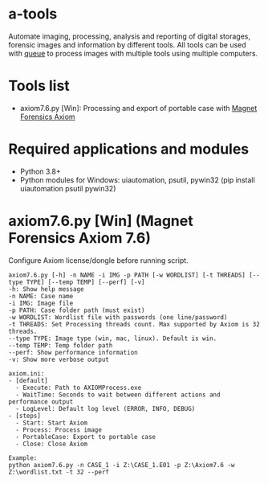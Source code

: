 # a-tools
Automate imaging, processing, analysis and reporting of digital storages, forensic images and information by different tools.
All tools can be used with [queue](https://github.com/daniel-radesjo/queue) to process images with multiple tools using multiple computers.

# Tools list
- axiom7.6.py [Win]: Processing and export of portable case with [Magnet Forensics Axiom](https://www.magnetforensics.com/products/magnet-axiom)

# Required applications and modules
- Python 3.8+
- Python modules for Windows: uiautomation, psutil, pywin32 (pip install uiautomation psutil pywin32)

# axiom7.6.py [Win] (Magnet Forensics Axiom 7.6)
Configure Axiom license/dongle before running script.
```
axiom7.6.py [-h] -n NAME -i IMG -p PATH [-w WORDLIST] [-t THREADS] [--type TYPE] [--temp TEMP] [--perf] [-v]
-h: Show help message
-n NAME: Case name
-i IMG: Image file
-p PATH: Case folder path (must exist)
-w WORDLIST: Wordlist file with passwords (one line/password)
-t THREADS: Set Processing threads count. Max supported by Axiom is 32 threads.
--type TYPE: Image type (win, mac, linux). Default is win.
--temp TEMP: Temp folder path
--perf: Show performance information
-v: Show more verbose output

axiom.ini:
- [default]
  - Execute: Path to AXIOMProcess.exe
  - WaitTime: Seconds to wait between different actions and performance output
  - LogLevel: Default log level (ERROR, INFO, DEBUG)
- [steps]
  - Start: Start Axiom
  - Process: Process image
  - PortableCase: Export to portable case
  - Close: Close Axiom

Example:
python axiom7.6.py -n CASE_1 -i Z:\CASE_1.E01 -p Z:\Axiom7.6 -w Z:\wordlist.txt -t 32 --perf
```
